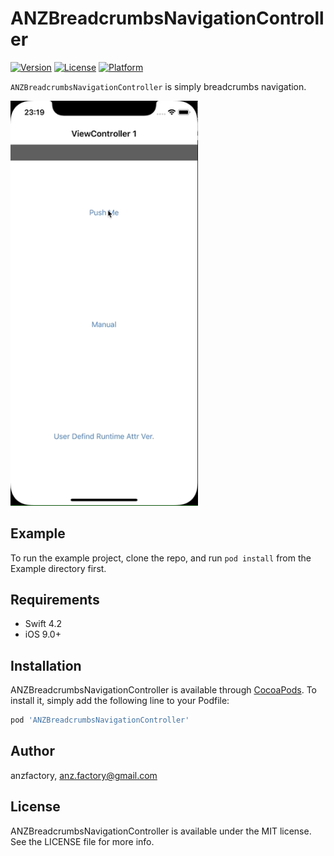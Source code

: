 # ANZBreadcrumbsNavigationController

[![Version](https://img.shields.io/cocoapods/v/ANZBreadcrumbsNavigationController.svg?style=flat)](http://cocoapods.org/pods/ANZBreadcrumbsNavigationController)
[![License](https://img.shields.io/cocoapods/l/ANZBreadcrumbsNavigationController.svg?style=flat)](http://cocoapods.org/pods/ANZBreadcrumbsNavigationController)
[![Platform](https://img.shields.io/cocoapods/p/ANZBreadcrumbsNavigationController.svg?style=flat)](http://cocoapods.org/pods/ANZBreadcrumbsNavigationController)

`ANZBreadcrumbsNavigationController` is simply breadcrumbs navigation.

<img src="https://raw.githubusercontent.com/anzfactory/ANZBreadcrumbsNavigationController/master/Screenshots/ANZBreadcrumbsNavigationController.gif" width="300">

## Example

To run the example project, clone the repo, and run `pod install` from the Example directory first.

## Requirements

- Swift 4.2
- iOS 9.0+

## Installation

ANZBreadcrumbsNavigationController is available through [CocoaPods](http://cocoapods.org). To install
it, simply add the following line to your Podfile:

```ruby
pod 'ANZBreadcrumbsNavigationController'
```

## Author

anzfactory, anz.factory@gmail.com

## License

ANZBreadcrumbsNavigationController is available under the MIT license. See the LICENSE file for more info.
